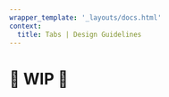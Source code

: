 ```yaml
---
wrapper_template: '_layouts/docs.html'
context:
  title: Tabs | Design Guidelines
---
```


# 🚧 WIP 🚧
